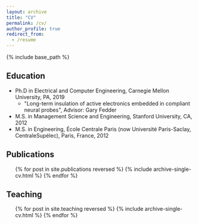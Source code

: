 ```yaml
---
layout: archive
title: "CV"
permalink: /cv/
author_profile: true
redirect_from:
  - /resume
---
```


{% include base_path %}

Education
----
* Ph.D in Electrical and Computer Engineering, Carnegie Mellon University, PA, 2019 
  * "Long-term insulation of active electronics embedded in compliant neural probes", Advisor: Gary Fedder 
* M.S. in Management Science and Engineering, Stanford University, CA, 2012
* M.S. in Engineering, École Centrale Paris (now Université Paris-Saclay, CentraleSupélec), Paris, France, 2012

<!---
Teaching experience
======
* Spring 2017: Teaching Assistant -- Neural Technology: Sening and Stimulation
  * Carnegie Mellon University, Electrical and Computer Engineering
  * Professor: Shawn Kelly
  * Duties includes: Led weekly recitation sessions; graded homeworks and exams; supervised lab and project work on building neural current stimulator circuit

* Fall 2017: Teaching Assistant -- Electronic Devices and Analog Circuits
  * Carnegie Mellon University, Electrical and Computer Engineering
  * Professors: Tamal Mukherjee & Shawn Kelly
  * Duties includes: Head Teaching Assistand: coordinated 15 TAs and interfaced between students and professors; held office hours; graded exams

* Fall 2016: Teaching Assistant -- Electronic Devices and Analog Circuits
  * Carnegie Mellon University, Electrical and Computer Engineering
  * Professors: James Bain & Shawn Kelly
  * Duties includes: Lab TA, supervising 25 students and 3 other TAs in electronics lab sessions; held office hours; graded exams
  
* Fall 2015: Teaching Assistant -- Electronic Devices and Analog Circuits
  * Carnegie Mellon University, Electrical and Computer Engineering
  * Professors: Tamal Mukherjee & Shawn Kelly
  * Duties includes: Lab TA, supervising 25 students and 3 other TAs in electronics lab sessions; held office hours; graded exams
  
* Spring 2015: Teaching Assistant -- Electronic Devices and Analog Circuits
  * Carnegie Mellon University, Electrical and Computer Engineering
  * Professors: Larry Pileggy & Jeffrey Weldon
  * Duties includes: Lab TA, supervising 25 students and 3 other TAs in electronics lab sessions; held office hours; graded exams
    
* Fall 2012: Teaching Assistant -- Probabilistic Analysis
  * Professor: Samuel Chiu
  * Stanford University, Management Science & Engineering
  * Duties includes: weekly recitation sessions; graded homework and exams
 --> 

<!---
Skills
----
-->

Publications
----
  <ul>{% for post in site.publications reversed %}
    {% include archive-single-cv.html %}
  {% endfor %}</ul>

<!---  
Talks
======
  <ul>{% for post in site.talks reversed %}
    {% include archive-single-talk-cv.html  %}
  {% endfor %}</ul>
-->  

Teaching
----
  <ul>{% for post in site.teaching reversed %}
    {% include archive-single-cv.html %}
  {% endfor %}</ul>
<!---  
Service and leadership
======
* Currently signed in to 43 different slack teams
-->
